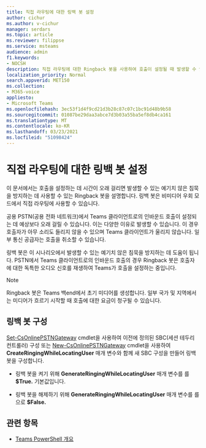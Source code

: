 ```yaml
---
title: 직접 라우팅에 대한 링백 봇 설정
author: cichur
ms.author: v-cichur
manager: serdars
ms.topic: article
ms.reviewer: filippse
ms.service: msteams
audience: admin
f1.keywords:
- NOCSH
description: 직접 라우팅에 대한 Ringback 봇을 사용하여 호출이 설정될 때 발생할 수 있는 예기치 않은 침묵을 방지하는 방법에 대해 자세히 알아보습니다.
localization_priority: Normal
search.appverid: MET150
ms.collection:
- M365-voice
appliesto:
- Microsoft Teams
ms.openlocfilehash: 3ec53f1d4f9cd21d3b28c87c07c1bc91d48b9b58
ms.sourcegitcommit: 01087be29daa3abce7d3b03a55ba5ef8db4ca161
ms.translationtype: MT
ms.contentlocale: ko-KR
ms.lasthandoff: 03/23/2021
ms.locfileid: "51098424"
---
```

# <a name="set-up-the-ringback-bot-for-direct-routing"></a>직접 라우팅에 대한 링백 봇 설정

이 문서에서는 호출을 설정하는 데 시간이 오래 걸리면 발생할 수 있는 예기치 않은 침묵을 방지하는 데 사용할 수 있는 Ringback 봇을 설명합니다. 링백 봇은 비미디어 우회 모드에서 직접 라우팅에 사용할 수 있습니다.

공용 PSTN(공용 전화 네트워크)에서 Teams 클라이언트로의 인바운드 호출이 설정되는 데 예상보다 오래 걸릴 수 있습니다. 이는 다양한 이유로 발생할 수 있습니다. 이 경우 호출자가 아무 소리도 들리지 않을 수 있으며 Teams 클라이언트가 울리지 않습니다. 일부 통신 공급자는 호출을 취소할 수 있습니다.

링백 봇은 이 시나리오에서 발생할 수 있는 예기치 않은 침묵을 방지하는 데 도움이 됩니다. PSTN에서 Teams 클라이언트로의 인바운드 호출의 경우 Ringback 봇은 호출자에 대한 독특한 오디오 신호를 재생하여 Teams가 호출을 설정하는 중입니다.

> [!NOTE]
> Ringback 봇은 Teams 백end에서 초기 미디어를 생성합니다. 일부 국가 및 지역에서는 미디어가 흐르기 시작할 때 호출에 대한 요금이 청구될 수 있습니다.

## <a name="configure-the-ringback-bot"></a>링백 봇 구성

[Set-CsOnlinePSTNGateway](/powershell/module/skype/set-csonlinepstngateway) cmdlet을 사용하여 이전에 정의된 SBC(세션 테두리 컨트롤러) 구성 또는 [New-CsOnlinePSTNGateway](/powershell/module/skype/new-csonlinepstngateway) cmdlet을 사용하여 **CreateRingingWhileLocatingUser** 매개 변수와 함께 새 SBC 구성을 만들어 링백 봇을 구성합니다.

- 링백 봇을 켜기 위해 **GenerateRingingWhileLocatingUser** 매개 변수를 를 **$True.** 기본값입니다. 

- 링백 봇을 해제하기 위해 **GenerateRingingWhileLocatingUser** 매개 변수를 를 으로 **$False.** 

## <a name="related-topics"></a>관련 항목

- [Teams PowerShell 개요](teams-powershell-overview.md)